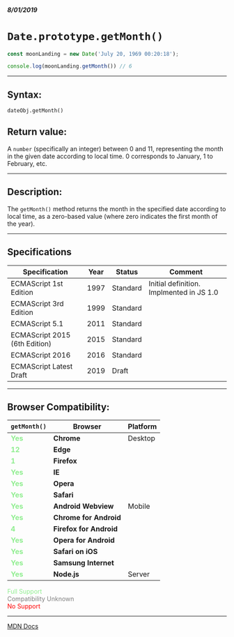 ##### 8/01/2019
# `Date.prototype.getMonth()`

```js
const moonLanding = new Date('July 20, 1969 00:20:18');

console.log(moonLanding.getMonth()) // 6
```

---

## Syntax:
`dateObj.getMonth()`

## Return value:
A `number` (specifically an integer) between 0 and 11, representing the month in the given date according to local time.  0 corresponds to January, 1 to February, etc.

---

## Description:
The `getMonth()` method returns the month in the specified date according to local time, as a zero-based value (where zero indicates the first month of the year).

---

## Specifications
| Specification | Year | Status | Comment |
|---|---|---|---|
| ECMAScript 1st Edition | 1997 | Standard | Initial definition. Implmented in JS 1.0 |
| ECMAScript 3rd Edition | 1999 | Standard |  |
| ECMAScript 5.1 | 2011 | Standard |  |
| ECMAScript 2015 (6th Edition) | 2015 | Standard |  |
| ECMAScript 2016 | 2016 | Standard |  |
| ECMAScript Latest Draft | 2019 | Draft |  |

---

## Browser Compatibility:
| `getMonth()` | Browser | Platform |
|---|---|---|
| <span style="color: lightgreen">**Yes**</span> | **Chrome** | Desktop | 
| <span style="color: lightgreen">**12**</span> | **Edge** || 
| <span style="color: lightgreen">**1**</span> | **Firefox** || 
| <span style="color: lightgreen">**Yes**</span> | **IE** || 
| <span style="color: lightgreen">**Yes**</span> | **Opera** || 
| <span style="color: lightgreen">**Yes**</span> | **Safari** || 
| <span style="color: lightgreen">**Yes**</span> | **Android Webview** | Mobile | 
| <span style="color: lightgreen">**Yes**</span> | **Chrome for Android** || 
| <span style="color: lightgreen">**4**</span> | **Firefox for Android** || 
| <span style="color: lightgreen">**Yes**</span> | **Opera for Android** || 
| <span style="color: lightgreen">**Yes**</span> | **Safari on iOS** || 
| <span style="color: lightgreen">**Yes**</span> | **Samsung Internet** || 
| <span style="color: lightgreen">**Yes**</span> | **Node.js** | Server | 

<span style="color: lightgreen">Full Support</span>  
<span style="color: grey">Compatibility Unknown</span>  
<span style="color: red">No Support</span>

---

[MDN Docs](https://developer.mozilla.org/en-US/docs/Web/JavaScript/Reference/Global_Objects/Date/getMonth)
